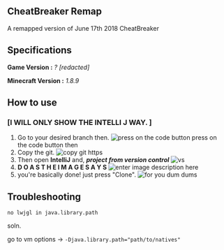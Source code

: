 ## CheatBreaker Remap

A remapped version of June 17th 2018 CheatBreaker

## Specifications
**Game Version :** *? [redacted]*

**Minecraft Version :** *1.8.9*

## How to use
### [I WILL ONLY SHOW THE INTELLI J WAY. ]
1. Go to your desired branch then.
![press on the code button](https://i.imgur.com/EHBmtrO.png)
press on the code button then
3. Copy the git.
![copy git https](https://i.imgur.com/ncygckX.png)
4. Then open **IntelliJ** and, ***project from version control***
![vs](https://i.imgur.com/5aNEWCv.png)
5.  **D O  A S  T H E  I M A G E  S A Y S**
![enter image description here](https://i.imgur.com/L8tO0MK.png)
6. you're basically done! just press "Clone".
 ![for you dum dums](https://i.imgur.com/jzoipCq.png)

## Troubleshooting
```
no lwjgl in java.library.path
```

soln.

go to vm options -> 
``
-Djava.library.path="path/to/natives"
``